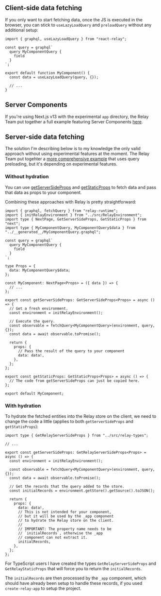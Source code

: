 ## Client-side data fetching

If you only want to start fetching data, once the JS is executed in the browser, you can stick to `useLazyLoadQuery` and `preloadQuery` without any additional setup:

```tsx
import { graphql, useLazyLoadQuery } from "react-relay";

const query = graphql`
  query MyComponentQuery {
    field
  }
`;

export default function MyComponent() {
  const data = useLazyLoadQuery(query, {});

  // ...
}
```

## Server Components

If you're using Next.js v13 with the experimental `app` directory, the Relay Team put together a full example featuring Server Components [here](https://github.com/relayjs/relay-examples/tree/main/issue-tracker-next-v13).

## Server-side data fetching

The solution I'm describing below is to my knowledge the only valid approach without using experimental features at the moment. The Relay Team put togehter a [more comprehensive example](https://github.com/relayjs/relay-examples/tree/main/data-driven-dependencies) that uses query preloading, but it's depending on experimental features.

### Without hydration

You can use [getServerSideProps](https://nextjs.org/docs/basic-features/data-fetching/get-server-side-props) and [getStaticProps](https://nextjs.org/docs/basic-features/data-fetching/get-static-props) to fetch data and pass that data as props to your component.

Combining these approaches with Relay is pretty straightforward:

```tsx
import { graphql, fetchQuery } from "relay-runtime";
import { initRelayEnvironment } from "../src/RelayEnvironment";
import type { NextPage, GetServerSideProps, GetStaticProps } from "next";
import type { MyComponentQuery, MyComponentQuery$data } from "../__generated__/MyComponentQuery.graphql";

const query = graphql`
  query MyComponentQuery {
    field
  }
`;

type Props = {
  data: MyComponentQuery$data;
};

const MyComponent: NextPage<Props> = ({ data }) => {
  // ...
};

export const getServerSideProps: GetServerSideProps<Props> = async () => {
  // Get a fresh environment.
  const environment = initRelayEnvironment();

  // Execute the query.
  const observable = fetchQuery<MyComponentQuery>(environment, query, {});
  const data = await observable.toPromise();

  return {
    props: {
      // Pass the result of the query to your component
      data: data!,
    },
  };
};

export const getStaticProps: GetStaticProps<Props> = async () => {
  // The code from getServerSideProps can just be copied here.
};

export default MyComponent;
```

### With hydration

To hydrate the fetched entities into the Relay store on the client, we need to change the code a little (applies to both `getServerSideProps` and `getStatisProps`):

```tsx
import type { GetRelayServerSideProps } from "../src/relay-types";

// ...

export const getServerSideProps: GetRelayServerSideProps<Props> = async () => {
  const environment = initRelayEnvironment();

  const observable = fetchQuery<MyComponentQuery>(environment, query, {});
  const data = await observable.toPromise();

  // Get the records that the query added to the store.
  const initialRecords = environment.getStore().getSource().toJSON();

  return {
    props: {
      data: data!,
      // This is not intended for your component,
      // but it will be used by the _app component
      // to hydrate the Relay store on the client.
      //
      // IMPORTANT: The property name needs to be
      // `initialRecords`, otherwise the _app
      // component can not extract it.
      initialRecords,
    },
  };
};
```

For TypeScript users I have created the types `GetRelayServerSideProps` and `GetRelayStaticProps` that will force you to return the `initialRecords`.

The `initialRecords` are then processed by the `_app` component, which should have already been setup to handle these records, if you used `create-relay-app` to setup the project.
